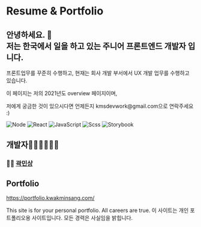 # Resume & Portfolio

<h2> 안녕하세요. 👋<br>
저는 한국에서 일을 하고 있는 주니어 프론트엔드 개발자 입니다.<br>
</h2>
<p>프론트업무를 꾸준히 수행하고, 현재는 회사 개발 부서에서 UX 개발 업무를 수행하고 있습니다.</p>
<p>이 페이지는 저의 2021년도 overview 페이지이며,</p>
<p>저에게 궁금한 것이 있으시다면 언제든지 kmsdevwork@gmail.com으로 연락주세요 :)</p>

![Node](https://img.shields.io/badge/node-12.19.0-%23026E00)
![React](https://img.shields.io/badge/cra-4.0.1-%2361dafb)
![JavaScript](https://img.shields.io/badge/JavaScript-%23F7DF1E?style=flat-square&logo=JavaScript&logoColor=white)
![Scss](https://img.shields.io/badge/scss-4.14.1-%23BF4080)
![Storybook](https://img.shields.io/badge/storybook-6.1.9-%23FF4785)

## 개발자👨‍💻👩‍💻👨‍💻

### 👨‍💻 [곽민상](https://github.com/qkaxhfms)

## Portfolio

https://portfolio.kwakminsang.com/

This site is for your personal portfolio. All careers are true.
이 사이트는 개인 포트폴리오용 사이트입니다. 모든 경력은 사실임을 밝힙니다.
